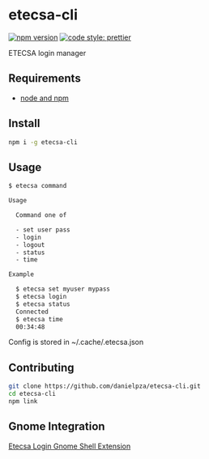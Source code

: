 # etecsa-cli

[![npm version](https://img.shields.io/npm/v/etecsa-cli.svg)](https://www.npmjs.com/package/etecsa-cli)
[![code style: prettier](https://img.shields.io/badge/code_style-prettier-ff69b4.svg?style=flat-square)](https://github.com/prettier/prettier)

ETECSA login manager

## Requirements

- [node and npm](https://nodejs.org/en/)

## Install

```sh
npm i -g etecsa-cli
```

## Usage

```sh
$ etecsa command

Usage

  Command one of

  - set user pass
  - login
  - logout
  - status
  - time

Example

  $ etecsa set myuser mypass
  $ etecsa login
  $ etecsa status
  Connected
  $ etecsa time
  00:34:48
```

Config is stored in ~/.cache/.etecsa.json

## Contributing

```sh
git clone https://github.com/danielpza/etecsa-cli.git
cd etecsa-cli
npm link
```

## Gnome Integration

[Etecsa Login Gnome Shell Extension](https://github.com/danielpza/etecsa-login-gnome-shell-extension)
